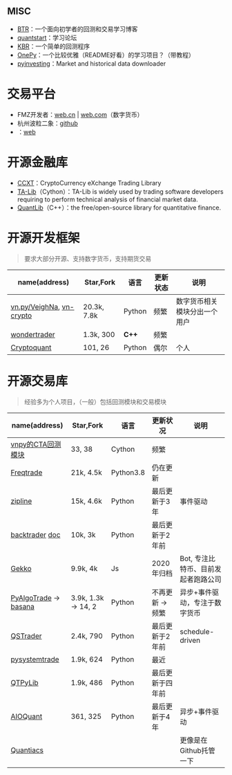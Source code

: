 ## MISC

+ [BTR](https://backtest-rookies.com/)：一个面向初学者的回测和交易学习博客
+ [quantstart](https://www.quantstart.com/)：学习论坛
+ [KBR](https://github.com/kerwinyc/kbt_)：一个简单的回测程序
+ [OnePy](https://github.com/Chandlercjy/OnePy)：一个比较优雅（README好看）的学习项目？（带教程）
+ [pyinvesting](https://github.com/crapher/pyinvesting)：Market and historical data downloader

# 交易平台

+ FMZ开发者：[web.cn](https://www.fmz.cn/) | [web.com](https://www.fmz.com/)（数字货币）
+ 杭州波粒二象：[github](https://github.com/yutiansut/QUANTAXIS)
+ ：[web](https://pyinvesting.com/)


# 开源金融库

+ [CCXT](https://github.com/ccxt/ccxt)：CryptoCurrency eXchange Trading Library
+ [TA-Lib](https://github.com/TA-Lib/ta-lib-python)（Cython）：TA-Lib is widely used by trading software developers requiring to perform technical analysis of financial market data.
+ [QuantLib](https://github.com/lballabio/QuantLib)（C++）：the free/open-source library for quantitative finance.

# 开源开发框架
>要求大部分开源、支持数字货币，支持期货交易

| name(address)                                                                       | Star,Fork   | 语言    | 更新状态 | 说明                         |
| ----------------------------------------------------------------------------------- | ----------- | ------- | -------- | ---------------------------- |
| [vn.py/VeighNa](https://github.com/vnpy), [vn-crypto](https://github.com/vn-crypto) | 20.3k, 7.8k | Python  | 频繁     | 数字货币相关模块分出一个用户 |
| [wondertrader](https://github.com/wondertrader)                                     | 1.3k, 300   | **C++** | 频繁     |                              |
| [Cryptoquant](https://github.com/studyquant/cryptoquant)                            | 101, 26     | Python  | 偶尔     | 个人                         |

# 开源交易库
>经验多为个人项目，（一般）包括回测模块和交易模块

| name(address)                                                                                      | Star,Fork           | 语言      | 更新状况         | 说明                                |
| -------------------------------------------------------------------------------------------------- | ------------------- | --------- | ---------------- | ----------------------------------- |
| [vnpy的CTA回测模块](https://github.com/vnpy/vnpy_ctabacktester)                                    | 33, 38              | Cython    | 频繁             |                                     |
| [Freqtrade](https://github.com/freqtrade/freqtrade)                                                | 21k, 4.5k           | Python3.8 | 仍在更新         |                                     |
| [zipline](https://github.com/quantopian/zipline)                                                   | 15k, 4.6k           | Python    | 最后更新于3年    | 事件驱动                            |
| [backtrader](https://github.com/mementum/backtrader) [doc](https://www.backtrader.com/)            | 10k, 3k             | Python    | 最后更新于2年前  |                                     |
| [Gekko](https://github.com/askmike/gekko)                                                          | 9.9k, 4k            | Js        | 2020年归档       | Bot, 专注比特币、目前发起者跑路公司 |
| [PyAlgoTrade](https://github.com/gbeced/pyalgotrade) -> [basana](https://github.com/gbeced/basana) | 3.9k, 1.3k -> 14, 2 | Python    | 不再更新 -> 频繁 | 异步+事件驱动，专注于数字货币       |
| [QSTrader](https://github.com/mhallsmoore/qstrader)                                                | 2.4k, 790           | Python    | 最后更新于2年前  | schedule-driven                     |
| [pysystemtrade](https://github.com/robcarver17/pysystemtrade)                                      | 1.9k, 624           | Python    | 最近             |                                     |
| [QTPyLib](https://github.com/ranaroussi/qtpylib)                                                   | 1.9k, 486           | Python    | 最后更新于四年前 |                                     |
| [AIOQuant](https://github.com/paulran/aioquant)                                                    | 361, 325            | Python    | 最后更新于4年    | 异步+事件驱动                       |
| [Quantiacs](https://github.com/quantiacs)                                                          |                     |           |                  | 更像是在Github托管一下              |